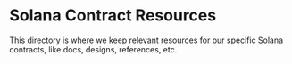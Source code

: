 # Solana Contract Resources

This directory is where we keep relevant resources for our specific Solana contracts, like docs, designs, references, etc.
